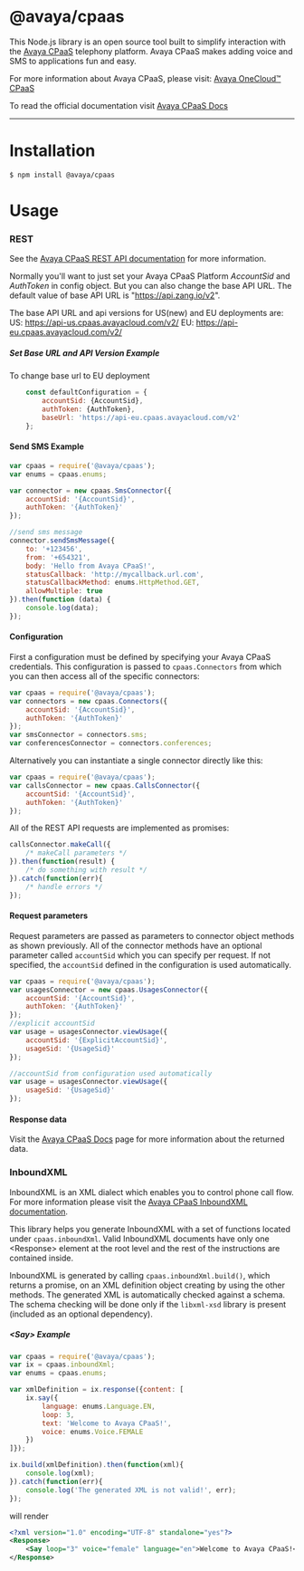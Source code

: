 @avaya/cpaas
==========

This Node.js library is an open source tool built to simplify interaction with the [Avaya CPaaS](http://www.zang.io) telephony platform. Avaya CPaaS makes adding voice and SMS to applications fun and easy.

For more information about Avaya CPaaS, please visit: [Avaya OneCloud™️ CPaaS ](http://avayacloud.com/)

To read the official documentation visit [Avaya CPaaS Docs](https://docs.avayacloud.com/aspx/docs)

---


Installation
============

```
$ npm install @avaya/cpaas
```

Usage
======

### REST

See the [Avaya CPaaS REST API documentation](https://docs.avayacloud.com/aspx/rest) for more information.

Normally you'll want to just set your Avaya CPaaS Platform *AccountSid* and *AuthToken* in config object. But you can also change the base API URL. The default value of base API URL is "https://api.zang.io/v2".

The base API URL and api versions for US(new) and EU deployments are:
US: https://api-us.cpaas.avayacloud.com/v2/
EU: https://api-eu.cpaas.avayacloud.com/v2/

##### Set Base URL and API Version Example

To change base url to EU deployment

```javascript
    const defaultConfiguration = {
        accountSid: {AccountSid},
        authToken: {AuthToken},
        baseUrl: 'https://api-eu.cpaas.avayacloud.com/v2'
    };
```

#### Send SMS Example

```javascript
var cpaas = require('@avaya/cpaas');
var enums = cpaas.enums;

var connector = new cpaas.SmsConnector({
    accountSid: '{AccountSid}',
    authToken: '{AuthToken}'
});

//send sms message
connector.sendSmsMessage({
    to: '+123456',
    from: '+654321',
    body: 'Hello from Avaya CPaaS!',
    statusCallback: 'http://mycallback.url.com',
    statusCallbackMethod: enums.HttpMethod.GET,
    allowMultiple: true
}).then(function (data) {
    console.log(data);
});

```
#### Configuration

First a configuration must be defined by specifying your Avaya CPaaS credentials. This configuration is passed to `cpaas.Connectors` from which you can then access all of the specific connectors:

```javascript
var cpaas = require('@avaya/cpaas');
var connectors = new cpaas.Connectors({
    accountSid: '{AccountSid}',
    authToken: '{AuthToken}'
});
var smsConnector = connectors.sms;
var conferencesConnector = connectors.conferences;
```

Alternatively you can instantiate a single connector directly like this:
```javascript
var cpaas = require('@avaya/cpaas');
var callsConnector = new cpaas.CallsConnector({
    accountSid: '{AccountSid}',
    authToken: '{AuthToken}'
});
``` 

All of the REST API requests are implemented as promises:
```javascript
callsConnector.makeCall({
    /* makeCall parameters */
}).then(function(result) { 
    /* do something with result */
}).catch(function(err){
    /* handle errors */
});
```

#### Request parameters
Request parameters are passed as parameters to connector object methods as shown previously. All of the connector methods have an optional parameter called `accountSid` which you can specify per request. If not specified, the `accountSid` defined in the configuration is used automatically.
```javascript
var cpaas = require('@avaya/cpaas');
var usagesConnector = new cpaas.UsagesConnector({
    accountSid: '{AccountSid}',
    authToken: '{AuthToken}'
});
//explicit accountSid
var usage = usagesConnector.viewUsage({
    accountSid: '{ExplicitAccountSid}',
    usageSid: '{UsageSid}'
});

//accountSid from configuration used automatically
var usage = usagesConnector.viewUsage({
    usageSid: '{UsageSid}'
});
```

#### Response data
Visit the [Avaya CPaaS Docs](https://docs.avayacloud.com/) page for more information about the returned data.

### InboundXML

InboundXML is an XML dialect which enables you to control phone call flow. For more information please visit the [Avaya CPaaS InboundXML documentation](https://docs.avayacloud.com/aspx/inboundxml).

This library helps you generate InboundXML with a set of functions located under `cpaas.inboundXml`. Valid InboundXML documents have only one \<Response\> element at the root level and the rest of the instructions are contained inside.

InboundXML is generated by calling `cpaas.inboundXml.build()`, which returns a promise, on an XML definition object creating by using the other methods. The generated XML is automatically checked against a schema. The schema checking will be done only if the `libxml-xsd` library is present (included as an optional dependency). 

##### \<Say\> Example

```javascript
var cpaas = require('@avaya/cpaas');
var ix = cpaas.inboundXml;
var enums = cpaas.enums;

var xmlDefinition = ix.response({content: [
    ix.say({
        language: enums.Language.EN,
        loop: 3,
        text: 'Welcome to Avaya CPaaS!',
        voice: enums.Voice.FEMALE
    })
]});

ix.build(xmlDefinition).then(function(xml){
    console.log(xml);
}).catch(function(err){
    console.log('The generated XML is not valid!', err);
});

```

will render

```xml
<?xml version="1.0" encoding="UTF-8" standalone="yes"?>
<Response>
    <Say loop="3" voice="female" language="en">Welcome to Avaya CPaaS!</Say>
</Response>
```


